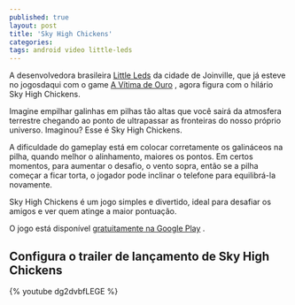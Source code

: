 ```yaml
---
published: true
layout: post
title: 'Sky High Chickens'
categories: 
tags: android video little-leds
---
```

A desenvolvedora brasileira <a href="http://littleleds.com" target="_blank">Little Leds</a>
 da cidade de Joinville, que já esteve no jogosdaqui com o game <a href="{{ site.baseurl }}/2015/03/23/a-vitima-de-ouro/">A Vítima de Ouro</a>
, agora figura com o hilário Sky High Chickens.

Imagine empilhar galinhas em pilhas tão altas que você sairá da atmosfera terrestre chegando ao ponto de ultrapassar as fronteiras do nosso próprio universo. Imaginou? Esse é Sky High Chickens.




A dificuldade do gameplay está em colocar corretamente os galináceos na pilha, quando melhor o alinhamento, maiores os pontos. Em certos momentos, para aumentar o desafio, o vento sopra, então se a pilha começar a ficar torta, o jogador pode inclinar o telefone para equilibrá-la novamente.

Sky High Chickens é um jogo simples e divertido, ideal para desafiar os amigos e ver quem atinge a maior pontuação.

O jogo está disponível <a href="https://play.google.com/store/apps/details?id=com.LittleLeds.SkyHighChickens" target="_blank">gratuitamente na Google Play</a>
.

## Configura o trailer de lançamento de Sky High Chickens
{% youtube dg2dvbfLEGE %}